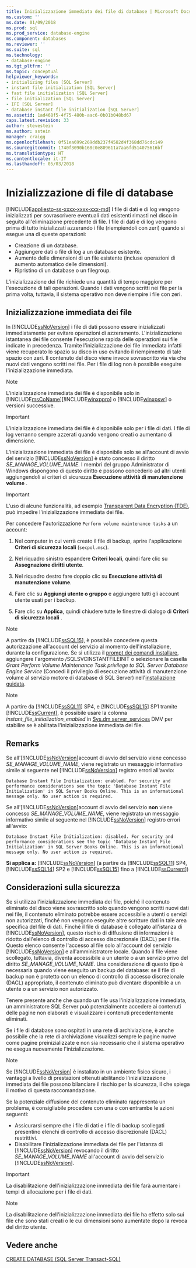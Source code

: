 ```yaml
---
title: Inizializzazione immediata dei file di database | Microsoft Docs
ms.custom: ''
ms.date: 01/09/2018
ms.prod: sql
ms.prod_service: database-engine
ms.component: databases
ms.reviewer: ''
ms.suite: sql
ms.technology:
- database-engine
ms.tgt_pltfrm: ''
ms.topic: conceptual
helpviewer_keywords:
- initializing files [SQL Server]
- instant file initialization [SQL Server]
- fast file initialization [SQL Server]
- file initialization [SQL Server]
- IFI [SQL Server]
- database instant file initialization [SQL Server]
ms.assetid: 1ad468f5-4f75-480b-aac6-0b01b048bd67
caps.latest.revision: 33
author: stevestein
ms.author: sstein
manager: craigg
ms.openlocfilehash: 0f51ea699c269ddb237f4582d4f368dd76cdc149
ms.sourcegitcommit: 1740f3090b168c0e809611a7aa6fd514075616bf
ms.translationtype: HT
ms.contentlocale: it-IT
ms.lasthandoff: 05/03/2018
---
```

# <a name="database-file-initialization"></a>Inizializzazione di file di database
[!INCLUDE[appliesto-ss-xxxx-xxxx-xxx-md](../../includes/appliesto-ss-xxxx-xxxx-xxx-md.md)]
I file di dati e di log vengono inizializzati per sovrascrivere eventuali dati esistenti rimasti nel disco in seguito all'eliminazione precedente di file. I file di dati e di log vengono prima di tutto inizializzati azzerando i file (riempiendoli con zeri) quando si esegue una di queste operazioni:  
  
- Creazione di un database.  
- Aggiungere dati o file di log a un database esistente.  
- Aumento delle dimensioni di un file esistente (incluse operazioni di aumento automatico delle dimensioni).  
- Ripristino di un database o un filegroup.  
  
L'inizializzazione dei file richiede una quantità di tempo maggiore per l'esecuzione di tali operazioni. Quando i dati vengono scritti nei file per la prima volta, tuttavia, il sistema operativo non deve riempire i file con zeri.  
  
## <a name="instant-file-initialization-ifi"></a>Inizializzazione immediata dei file  
In [!INCLUDE[ssNoVersion](../../includes/ssnoversion-md.md)] i file di dati possono essere inizializzati immediatamente per evitare operazioni di azzeramento. L'inizializzazione istantanea dei file consente l'esecuzione rapida delle operazioni sui file indicate in precedenza. Tramite l'inizializzazione dei file immediata infatti viene recuperato lo spazio su disco in uso evitando il riempimento di tale spazio con zeri. Il contenuto del disco viene invece sovrascritto via via che nuovi dati vengono scritti nei file. Per i file di log non è possibile eseguire l'inizializzazione immediata.  
  
> [!NOTE]  
> L'inizializzazione immediata dei file è disponibile solo in [!INCLUDE[msCoName](../../includes/msconame-md.md)][!INCLUDE[winxppro](../../includes/winxppro-md.md)] o [!INCLUDE[winxpsvr](../../includes/winxpsvr-md.md)] o versioni successive.  

> [!IMPORTANT]
> L'inizializzazione immediata dei file è disponibile solo per i file di dati. I file di log verranno sempre azzerati quando vengono creati o aumentano di dimensione.
  
L'inizializzazione immediata dei file è disponibile solo se all'account di avvio del servizio [!INCLUDE[ssNoVersion](../../includes/ssnoversion-md.md)] è stato concesso il diritto *SE_MANAGE_VOLUME_NAME*. I membri del gruppo Administrator di Windows dispongono di questo diritto e possono concederlo ad altri utenti aggiungendoli ai criteri di sicurezza **Esecuzione attività di manutenzione volume** .  
  
> [!IMPORTANT]
> L'uso di alcune funzionalità, ad esempio [Transparent Data Encryption (TDE)](../../relational-databases/security/encryption/transparent-data-encryption.md), può impedire l'inizializzazione immediata dei file.  
  
Per concedere l'autorizzazione `Perform volume maintenance tasks` a un account:  
  
1.  Nel computer in cui verrà creato il file di backup, aprire l'applicazione **Criteri di sicurezza locali** (`secpol.msc`).  
  
2.  Nel riquadro sinistro espandere **Criteri locali**, quindi fare clic su **Assegnazione diritti utente**.  
  
3.  Nel riquadro destro fare doppio clic su **Esecuzione attività di manutenzione volume**.  
  
4.  Fare clic su **Aggiungi utente o gruppo** e aggiungere tutti gli account utente usati per i backup.  
  
5.  Fare clic su **Applica**, quindi chiudere tutte le finestre di dialogo di **Criteri di sicurezza locali** .  

> [!NOTE]
> A partire da [!INCLUDE[ssSQL15](../../includes/sssql15-md.md)], è possibile concedere questa autorizzazione all'account del servizio al momento dell'installazione, durante la configurazione. Se si utilizza il [prompt dei comandi installare](../../database-engine/install-windows/install-sql-server-from-the-command-prompt.md), aggiungere l'argomento /SQLSVCINSTANTFILEINIT o selezionare la casella *Grant Perform Volume Maintenance Task privilege to SQL Server Database Engine Service* (Concedi il privilegio di esecuzione attività di manutenzione volume al servizio motore di database di SQL Server) nell'[installazione guidata](../../database-engine/install-windows/install-sql-server-from-the-installation-wizard-setup.md).

> [!NOTE]
> A partire da [!INCLUDE[ssSQL11](../../includes/sssql11-md.md)] SP4, e [!INCLUDE[ssSQL15](../../includes/sssql15-md.md)] SP1 tramite [!INCLUDE[ssCurrent](../../includes/sscurrent-md.md)], è possibile usare la colonna *instant_file_initialization_enabled* in [Sys.dm server_services](../../relational-databases/system-dynamic-management-views/sys-dm-server-services-transact-sql.md) DMV per stabilire se è abilitata l'inizializzazione immediata dei file.

## <a name="remarks"></a>Remarks
Se all'[!INCLUDE[ssNoVersion](../../includes/ssnoversion-md.md)]account di avvio del servizio viene concesso  *SE_MANAGE_VOLUME_NAME*, viene registrato un messaggio informativo simile al seguente nel [!INCLUDE[ssNoVersion](../../includes/ssnoversion-md.md)] registro errori all'avvio: 

```
Database Instant File Initialization: enabled. For security and performance considerations see the topic 'Database Instant File Initialization' in SQL Server Books Online. This is an informational message only. No user action is required.
```

Se all'[!INCLUDE[ssNoVersion](../../includes/ssnoversion-md.md)]account di avvio del servizio **non** viene concesso *SE_MANAGE_VOLUME_NAME*, viene registrato un messaggio informativo simile al seguente nel [!INCLUDE[ssNoVersion](../../includes/ssnoversion-md.md)] registro errori all'avvio: 

```
Database Instant File Initialization: disabled. For security and performance considerations see the topic 'Database Instant File Initialization' in SQL Server Books Online. This is an informational message only. No user action is required.
```

**Si applica a:** [!INCLUDE[ssNoVersion](../../includes/ssnoversion-md.md)] (a partire da [!INCLUDE[ssSQL11](../../includes/sssql11-md.md)] SP4, [!INCLUDE[ssSQL14](../../includes/sssql14-md.md)] SP2 e [!INCLUDE[ssSQL15](../../includes/sssql15-md.md)] fino a [!INCLUDE[ssCurrent](../../includes/sscurrent-md.md)])

## <a name="security-considerations"></a>Considerazioni sulla sicurezza  
Se si utilizza l'inizializzazione immediata dei file, poiché il contenuto eliminato del disco viene sovrascritto solo quando vengono scritti nuovi dati nei file, il contenuto eliminato potrebbe essere accessibile a utenti o servizi non autorizzati, finché non vengono eseguite altre scritture dati in tale area specifica del file di dati. Finché il file di database è collegato all'istanza di [!INCLUDE[ssNoVersion](../../includes/ssnoversion-md.md)], questo rischio di diffusione di informazioni è ridotto dall'elenco di controllo di accesso discrezionale (DACL) per il file. Questo elenco consente l'accesso al file solo all'account del servizio [!INCLUDE[ssNoVersion](../../includes/ssnoversion-md.md)] e all'amministratore locale. Quando il file viene scollegato, tuttavia, diventa accessibile a un utente o a un servizio privo del diritto *SE_MANAGE_VOLUME_NAME*. Una considerazione di questo tipo è necessaria quando viene eseguito un backup del database: se il file di backup non è protetto con un elenco di controllo di accesso discrezionale (DACL) appropriato, il contenuto eliminato può diventare disponibile a un utente o a un servizio non autorizzato.  

Tenere presente anche che quando un file usa l'inizializzazione immediata, un amministratore SQL Server può potenzialmente accedere ai contenuti delle pagine non elaborati e visualizzare i contenuti precedentemente eliminati.

Se i file di database sono ospitati in una rete di archiviazione, è anche possibile che la rete di archiviazione visualizzi sempre le pagine nuove come pagine preinizializzate e non sia necessario che il sistema operativo ne esegua nuovamente l'inizializzazione.
 
> [!NOTE]
> Se [!INCLUDE[ssNoVersion](../../includes/ssnoversion-md.md)] è installato in un ambiente fisico sicuro, i vantaggi a livello di prestazioni ottenuti abilitando l'inizializzazione immediata dei file possono bilanciare il rischio per la sicurezza, il che spiega il motivo di questa raccomandazione.
  
Se la potenziale diffusione del contenuto eliminato rappresenta un problema, è consigliabile procedere con una o con entrambe le azioni seguenti:  
  
- Assicurarsi sempre che i file di dati e i file di backup scollegati presentino elenchi di controllo di accesso discrezionale (DACL) restrittivi.  
- Disabilitare l'inizializzazione immediata dei file per l'istanza di [!INCLUDE[ssNoVersion](../../includes/ssnoversion-md.md)] revocando il diritto *SE_MANAGE_VOLUME_NAME* all'account di avvio del servizio [!INCLUDE[ssNoVersion](../../includes/ssnoversion-md.md)]. 

> [!IMPORTANT]
> La disabilitazione dell'inizializzazione immediata dei file farà aumentare i tempi di allocazione per i file di dati.  
  
> [!NOTE]  
> La disabilitazione dell'inizializzazione immediata dei file ha effetto solo sui file che sono stati creati o le cui dimensioni sono aumentate dopo la revoca del diritto utente.  
  
## <a name="see-also"></a>Vedere anche  
 [CREATE DATABASE &#40;SQL Server Transact-SQL&#41;](../../t-sql/statements/create-database-sql-server-transact-sql.md)  
  
  
